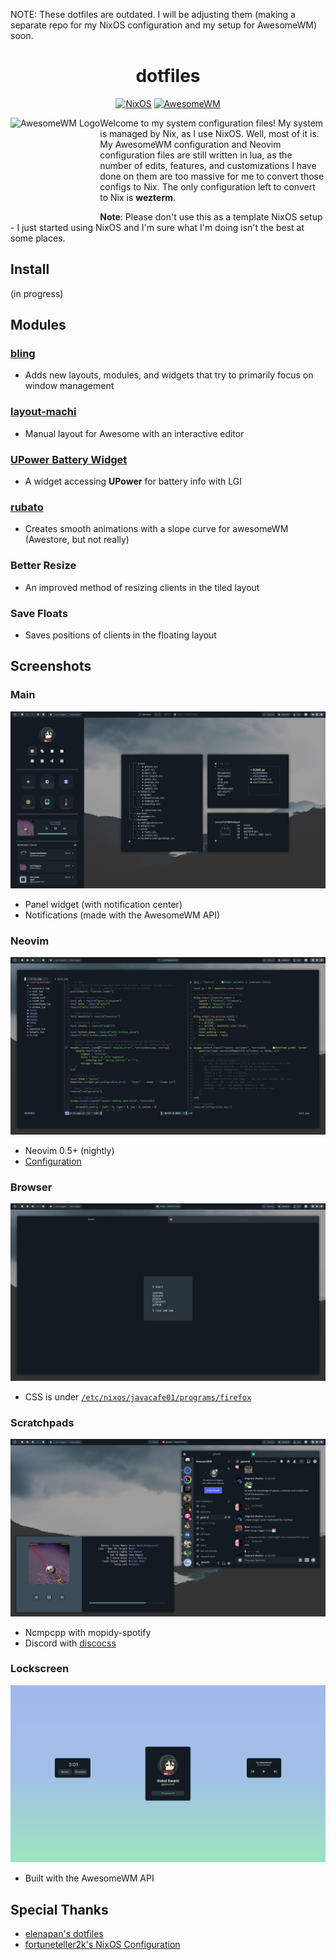 NOTE: These dotfiles are outdated. I will be adjusting them (making a separate repo for my NixOS configuration and my setup for AwesomeWM) soon.

<div align=center>

# dotfiles

[![NixOS](https://img.shields.io/badge/NixOS-21.11-informational.svg?logo=nixos)](https://github.com/nixos/nixpkgs) [![AwesomeWM](https://img.shields.io/badge/AwesomeWM-git-blue.svg?logo=lua)](https://github.com/awesomeWM/awesome)

</div>

<a href="https://awesomewm.org/"><img alt="AwesomeWM Logo" height="160" align = "left" src="https://upload.wikimedia.org/wikipedia/commons/0/07/Awesome_logo.svg"></a>

Welcome to my system configuration files! My system is managed by Nix, as I use NixOS. Well, most of it is. My AwesomeWM configuration and Neovim configuration files are still written in lua, as the number of edits, features, and customizations I have done on them are too massive for me to convert those configs to Nix. The only configuration left to convert to Nix is **wezterm**.

**Note**: Please don't use this as a template NixOS setup - I just started using NixOS and I'm sure what I'm doing isn't the best at some places.

## Install
(in progress)

## Modules
### [bling](https://github.com/BlingCorp/bling)
- Adds new layouts, modules, and widgets that try to primarily focus on window management
### [layout-machi](https://github.com/xinhaoyuan/layout-machi)
- Manual layout for Awesome with an interactive editor
### [UPower Battery Widget](https://github.com/Aire-One/awesome-battery_widget)
- A widget accessing **UPower** for battery info with LGI
### [rubato](https://github.com/andOrlando/rubato)
- Creates smooth animations with a slope curve for awesomeWM (Awestore, but not really)
### Better Resize
- An improved method of resizing clients in the tiled layout
### Save Floats
- Saves positions of clients in the floating layout

## Screenshots
### Main
![Main](assets/main.png)
- Panel widget (with notification center)
- Notifications (made with the AwesomeWM API)
### Neovim
![Nvim](assets/nvim.png)
- Neovim 0.5+ (nightly)
- [Configuration](https://github.com/JavaCafe01/NvChad)
### Browser
![Firefox](assets/firefox.png)
- CSS is under [`/etc/nixos/javacafe01/programs/firefox`](https://github.com/JavaCafe01/awedots/tree/master/etc/nixos/javacafe01/programs/firefox)
### Scratchpads
![Scratchpads](assets/scratchpads.png)
- Ncmpcpp with mopidy-spotify
- Discord with [discocss](https://github.com/mlvzk/discocss)
### Lockscreen
![Lockscreen](assets/lockscreen.png)
- Built with the AwesomeWM API

## Special Thanks
- [elenapan's dotfiles](https://github.com/elenapan/dotfiles)
- [fortuneteller2k's NixOS Configuration](https://github.com/fortuneteller2k/nix-config)
